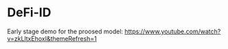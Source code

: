 # DeFi-ID
Early stage demo for the proosed model: https://www.youtube.com/watch?v=zkLltxEhoxI&themeRefresh=1
